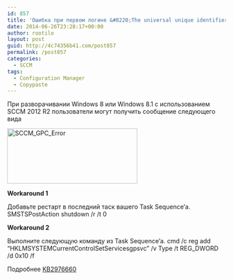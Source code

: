 ```yaml
---
id: 857
title: 'Ошибка при первом логине &#8220;The universal unique identifier (UUID) type is not supported&#8221;'
date: 2014-06-26T23:28:17+00:00
author: rootilo
layout: post
guid: http://4c74356b41.com/post857
permalink: /post857
categories:
  - SCCM
tags:
  - Configuration Manager
  - Copypaste
---
```

При разворачивании Windows 8 или Windows 8.1 с использованием SCCM 2012 R2 пользователи могут получить сообщение следующего вида
  
<a href="http://4c74356b41.com/wp-content/uploads/2016/02/SCCM_GPC_Error.png" rel="attachment wp-att-4826"><img src="http://4c74356b41.com/wp-content/uploads/2016/02/SCCM_GPC_Error-300x127.png" alt="SCCM_GPC_Error" width="300" height="127" /></a>

**Workaround 1**
  
Добавьте рестарт в последний таск вашего Task Sequence&#8217;а. SMSTSPostAction shutdown /r /t 0

**Workaround 2**
  
Выполните следующую команду из Task Sequence&#8217;а. cmd /c reg add &#8220;HKLMSYSTEMCurrentControlSetServicesgpsvc&#8221; /v Type /t REG_DWORD /d 0x10 /f

Подробнее [KB2976660](http://support.microsoft.com/kb/2976660/en-us)